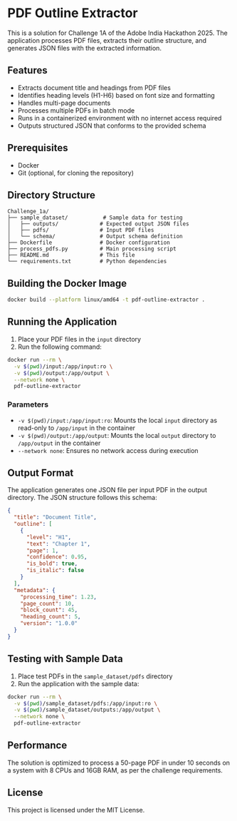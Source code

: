 # PDF Outline Extractor

This is a solution for Challenge 1A of the Adobe India Hackathon 2025. The application processes PDF files, extracts their outline structure, and generates JSON files with the extracted information.

## Features

- Extracts document title and headings from PDF files
- Identifies heading levels (H1-H6) based on font size and formatting
- Handles multi-page documents
- Processes multiple PDFs in batch mode
- Runs in a containerized environment with no internet access required
- Outputs structured JSON that conforms to the provided schema

## Prerequisites

- Docker
- Git (optional, for cloning the repository)

## Directory Structure

```
Challenge_1a/
├── sample_dataset/           # Sample data for testing
│   ├── outputs/             # Expected output JSON files
│   ├── pdfs/                # Input PDF files
│   └── schema/              # Output schema definition
├── Dockerfile               # Docker configuration
├── process_pdfs.py          # Main processing script
├── README.md                # This file
└── requirements.txt         # Python dependencies
```

## Building the Docker Image

```bash
docker build --platform linux/amd64 -t pdf-outline-extractor .
```

## Running the Application

1. Place your PDF files in the `input` directory
2. Run the following command:

```bash
docker run --rm \
  -v $(pwd)/input:/app/input:ro \
  -v $(pwd)/output:/app/output \
  --network none \
  pdf-outline-extractor
```

### Parameters

- `-v $(pwd)/input:/app/input:ro`: Mounts the local `input` directory as read-only to `/app/input` in the container
- `-v $(pwd)/output:/app/output`: Mounts the local `output` directory to `/app/output` in the container
- `--network none`: Ensures no network access during execution

## Output Format

The application generates one JSON file per input PDF in the output directory. The JSON structure follows this schema:

```json
{
  "title": "Document Title",
  "outline": [
    {
      "level": "H1",
      "text": "Chapter 1",
      "page": 1,
      "confidence": 0.95,
      "is_bold": true,
      "is_italic": false
    }
  ],
  "metadata": {
    "processing_time": 1.23,
    "page_count": 10,
    "block_count": 45,
    "heading_count": 5,
    "version": "1.0.0"
  }
}
```

## Testing with Sample Data

1. Place test PDFs in the `sample_dataset/pdfs` directory
2. Run the application with the sample data:

```bash
docker run --rm \
  -v $(pwd)/sample_dataset/pdfs:/app/input:ro \
  -v $(pwd)/sample_dataset/outputs:/app/output \
  --network none \
  pdf-outline-extractor
```

## Performance

The solution is optimized to process a 50-page PDF in under 10 seconds on a system with 8 CPUs and 16GB RAM, as per the challenge requirements.

## License

This project is licensed under the MIT License.
